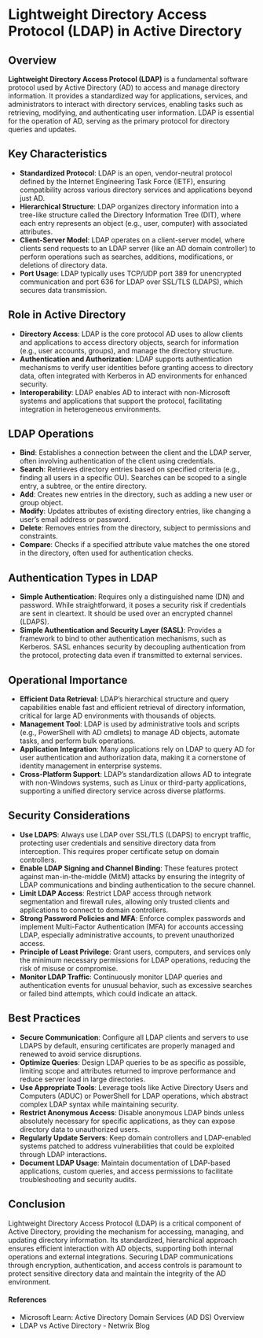 # Lightweight Directory Access Protocol (LDAP) in Active Directory

## Overview

**Lightweight Directory Access Protocol (LDAP)** is a fundamental software protocol used by Active Directory (AD) to access and manage directory information. It provides a standardized way for applications, services, and administrators to interact with directory services, enabling tasks such as retrieving, modifying, and authenticating user information. LDAP is essential for the operation of AD, serving as the primary protocol for directory queries and updates.

## Key Characteristics

- **Standardized Protocol**: LDAP is an open, vendor-neutral protocol defined by the Internet Engineering Task Force (IETF), ensuring compatibility across various directory services and applications beyond just AD.
- **Hierarchical Structure**: LDAP organizes directory information into a tree-like structure called the Directory Information Tree (DIT), where each entry represents an object (e.g., user, computer) with associated attributes.
- **Client-Server Model**: LDAP operates on a client-server model, where clients send requests to an LDAP server (like an AD domain controller) to perform operations such as searches, additions, modifications, or deletions of directory data.
- **Port Usage**: LDAP typically uses TCP/UDP port 389 for unencrypted communication and port 636 for LDAP over SSL/TLS (LDAPS), which secures data transmission.

## Role in Active Directory

- **Directory Access**: LDAP is the core protocol AD uses to allow clients and applications to access directory objects, search for information (e.g., user accounts, groups), and manage the directory structure.
- **Authentication and Authorization**: LDAP supports authentication mechanisms to verify user identities before granting access to directory data, often integrated with Kerberos in AD environments for enhanced security.
- **Interoperability**: LDAP enables AD to interact with non-Microsoft systems and applications that support the protocol, facilitating integration in heterogeneous environments.

## LDAP Operations

- **Bind**: Establishes a connection between the client and the LDAP server, often involving authentication of the client using credentials.
- **Search**: Retrieves directory entries based on specified criteria (e.g., finding all users in a specific OU). Searches can be scoped to a single entry, a subtree, or the entire directory.
- **Add**: Creates new entries in the directory, such as adding a new user or group object.
- **Modify**: Updates attributes of existing directory entries, like changing a user’s email address or password.
- **Delete**: Removes entries from the directory, subject to permissions and constraints.
- **Compare**: Checks if a specified attribute value matches the one stored in the directory, often used for authentication checks.

## Authentication Types in LDAP

- **Simple Authentication**: Requires only a distinguished name (DN) and password. While straightforward, it poses a security risk if credentials are sent in cleartext. It should be used over an encrypted channel (LDAPS).
- **Simple Authentication and Security Layer (SASL)**: Provides a framework to bind to other authentication mechanisms, such as Kerberos. SASL enhances security by decoupling authentication from the protocol, protecting data even if transmitted to external services.

## Operational Importance

- **Efficient Data Retrieval**: LDAP’s hierarchical structure and query capabilities enable fast and efficient retrieval of directory information, critical for large AD environments with thousands of objects.
- **Management Tool**: LDAP is used by administrative tools and scripts (e.g., PowerShell with AD cmdlets) to manage AD objects, automate tasks, and perform bulk operations.
- **Application Integration**: Many applications rely on LDAP to query AD for user authentication and authorization data, making it a cornerstone of identity management in enterprise systems.
- **Cross-Platform Support**: LDAP’s standardization allows AD to integrate with non-Windows systems, such as Linux or third-party applications, supporting a unified directory service across diverse platforms.

## Security Considerations

- **Use LDAPS**: Always use LDAP over SSL/TLS (LDAPS) to encrypt traffic, protecting user credentials and sensitive directory data from interception. This requires proper certificate setup on domain controllers.
- **Enable LDAP Signing and Channel Binding**: These features protect against man-in-the-middle (MitM) attacks by ensuring the integrity of LDAP communications and binding authentication to the secure channel.
- **Limit LDAP Access**: Restrict LDAP access through network segmentation and firewall rules, allowing only trusted clients and applications to connect to domain controllers.
- **Strong Password Policies and MFA**: Enforce complex passwords and implement Multi-Factor Authentication (MFA) for accounts accessing LDAP, especially administrative accounts, to prevent unauthorized access.
- **Principle of Least Privilege**: Grant users, computers, and services only the minimum necessary permissions for LDAP operations, reducing the risk of misuse or compromise.
- **Monitor LDAP Traffic**: Continuously monitor LDAP queries and authentication events for unusual behavior, such as excessive searches or failed bind attempts, which could indicate an attack.

## Best Practices

- **Secure Communication**: Configure all LDAP clients and servers to use LDAPS by default, ensuring certificates are properly managed and renewed to avoid service disruptions.
- **Optimize Queries**: Design LDAP queries to be as specific as possible, limiting scope and attributes returned to improve performance and reduce server load in large directories.
- **Use Appropriate Tools**: Leverage tools like Active Directory Users and Computers (ADUC) or PowerShell for LDAP operations, which abstract complex LDAP syntax while maintaining security.
- **Restrict Anonymous Access**: Disable anonymous LDAP binds unless absolutely necessary for specific applications, as they can expose directory data to unauthorized users.
- **Regularly Update Servers**: Keep domain controllers and LDAP-enabled systems patched to address vulnerabilities that could be exploited through LDAP interactions.
- **Document LDAP Usage**: Maintain documentation of LDAP-based applications, custom queries, and access permissions to facilitate troubleshooting and security audits.

## Conclusion

Lightweight Directory Access Protocol (LDAP) is a critical component of Active Directory, providing the mechanism for accessing, managing, and updating directory information. Its standardized, hierarchical approach ensures efficient interaction with AD objects, supporting both internal operations and external integrations. Securing LDAP communications through encryption, authentication, and access controls is paramount to protect sensitive directory data and maintain the integrity of the AD environment.

#### References
- Microsoft Learn: Active Directory Domain Services (AD DS) Overview
- LDAP vs Active Directory - Netwrix Blog